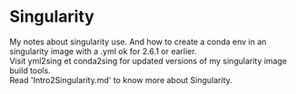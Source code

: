 # Singularity
My notes about singularity use.
And how to create a conda env in an singularity image with a .yml
ok for 2.6.1 or earlier.  
Visit yml2sing et conda2sing for updated versions of my singularity image build tools.  
Read 'Intro2Singularity.md' to know more about Singularity.  


